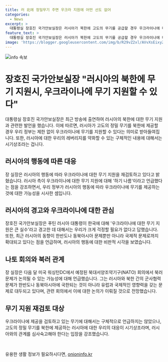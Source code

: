 ```yaml
---
title: 러 北에 정밀무기 주면 우크라 지원에 어떤 선도 없어
categories:
  - News
excerpt: >
  대통령실 장호진 국가안보실장은 러시아가 북한에 고도의 무기를 공급할 경우 우크라이나에 대한 한국의 무기지원을 제한 없이 검토할 수 있다고 밝혔습니다. 이에 대한 구체적인 무기는 언급하지는 않았지만, 러시아와의 관계에서 우리의 레버리지를 약화시킬 수 있다는 의견을 나타냈습니다. 또한, 푸틴 러시아 대통령의 경고에 대해 한러관계를 복원 발전시키고 싶다면 러시아가 심사숙고해야 한다는 발언을 했습니다. 미국 워싱턴DC에서 개최될 나토 회의에서 북러 문제가 논의될 것으로 전망했습니다.
feature_text: >
  대통령실 장호진 국가안보실장은 러시아가 북한에 고도의 무기를 공급할 경우 우크라이나에 대한 한국의 무기지원을 제한 없이 검토할 수 있다고 밝혔습니다. 이에 대한 구체적인 무기는 언급하지는 않았지만, 러시아와의 관계에서 우리의 레버리지를 약화시킬 수 있다는 의견을 나타냈습니다. 또한, 푸틴 러시아 대통령의 경고에 대해 한러관계를 복원 발전시키고 싶다면 러시아가 심사숙고해야 한다는 발언을 했습니다. 미국 워싱턴DC에서 개최될 나토 회의에서 북러 문제가 논의될 것으로 전망했습니다.
image: 'https://blogger.googleusercontent.com/img/b/R29vZ2xl/AVvXsEixyZcFfHzMRdzZMjFBmAUKJYCLCGyLL1o632UiGVXcaFdKo_bkvkuCioo0uUKlGfBVcT3P84aROyZIXSBEx3Aw5nCQ3pTgDom1WDC4m8eifvWiAmWEEVb4x6G_l8C0QH225ldMjyaFvpxGEBGNO37VmDTDMHGhJPq73UglMfDca1-0aw/s1600/blogspot.png'
---
```


<p><img src="https://blogger.googleusercontent.com/img/b/R29vZ2xl/AVvXsEixyZcFfHzMRdzZMjFBmAUKJYCLCGyLL1o632UiGVXcaFdKo_bkvkuCioo0uUKlGfBVcT3P84aROyZIXSBEx3Aw5nCQ3pTgDom1WDC4m8eifvWiAmWEEVb4x6G_l8C0QH225ldMjyaFvpxGEBGNO37VmDTDMHGhJPq73UglMfDca1-0aw/s1600/blogspot.png" alt="info 속보" /></p>

<h1>장호진 국가안보실장 "러시아의 북한에 무기 지원시, 우크라이나에 무기 지원할 수 있다"</h1>

<p data-ke-size="size16">대통령실 장호진 국가안보실장은 최근 방송에 출연하여 러시아의 북한에 대한 무기 지원과 관련한 발언을 했습니다. 이에 따르면, 러시아가 고도의 정밀 무기를 북한에 제공할 경우 우리 정부는 제한 없이 우크라이나에 무기를 지원할 수 있다는 의미로 받아들여집니다. 또한, 러시아에 대한 우리의 레버리지를 약화할 수 있는 구체적인 내용에 대해서는 시기상조라는 겁니다.</p>

<h2 data-ke-size="size26">러시아의 행동에 따른 대응</h2>

<p data-ke-size="size16">장 실장은 러시아의 행동에 따라 우크라이나에 대한 무기 지원을 재검토하고 있다고 밝혔습니다. 러시아 측이 우크라이나에 대한 무기 지원에 대해 '하기 나름'이라고 언급했다는 점을 강조하면서, 우리 정부가 러시아의 행동에 따라 우크라이나에 무기를 제공하는 것에 대한 가능성을 시사한 셈입니다.</p>

<h2 data-ke-size="size26">러시아의 경고와 우크라이나에 대한 관심</h2>

<p data-ke-size="size16">장호진 국가안보실장은 푸틴 러시아 대통령이 한국에 대해 '우크라이나에 대한 무기 지원은 큰 실수'라고 경고한 데 대해서는 우리가 크게 걱정할 필요가 없다고 답했습니다. 또한, 최근 러시아의 동향이 한반도나 동북아시아 문제뿐만 아니라 국제적 문제로까지 확대되고 있다는 점을 언급하며, 러시아의 행동에 대한 비판적 시각을 보였습니다.</p>

<h2 data-ke-size="size26">나토 회의와 북러 관계</h2>

<p data-ke-size="size16">장 실장은 다음 달 미국 워싱턴DC에서 예정된 북대서양조약기구(NATO) 회의에서 북러 문제가 논의될 수 있는 가능성에 대해 언급했습니다. 그는 러시아와 북한 간의 군사협력 문제가 한반도나 동북아시아에 국한되는 것이 아니라 유럽과 국제적인 영향력을 갖는 문제로 대두되고 있다며, 관련 회의에서 이에 대한 논의가 이뤄질 것으로 전망했습니다.</p>

<!-- 아래는 여러분이 추가한 표에 대한 설명입니다. -->

<h2 data-ke-size="size26">무기 지원 재검토 대상</h2>

<p data-ke-size="size16">우크라이나에 제공을 검토하고 있는 무기에 대해서는 구체적으로 언급하지는 않았으나, 고도의 정밀 무기를 북한에 제공하는 러시아에 대한 우리의 대응이 시기상조라며, 러시아와의 관계를 심사숙고해야 한다는 입장을 강조했습니다.</p>

<p data-ke-size="size16">&nbsp;</p>
유용한 생활 정보가 필요하시다면, <a href="https://onioninfo.kr" rel="dofollow">onioninfo.kr</a>


